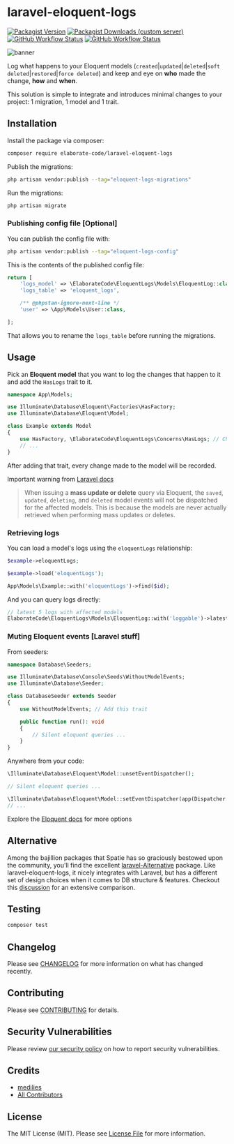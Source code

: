 # laravel-eloquent-logs

[![Packagist Version](https://img.shields.io/packagist/v/elaborate-code/laravel-eloquent-logs?style=for-the-badge)](https://packagist.org/packages/elaborate-code/laravel-eloquent-logs)
[![Packagist Downloads (custom server)](https://img.shields.io/packagist/dt/elaborate-code/laravel-eloquent-logs?style=for-the-badge)](https://packagist.org/packages/elaborate-code/laravel-eloquent-logs)
[![GitHub Workflow Status](https://img.shields.io/github/workflow/status/elaborate-code/laravel-eloquent-logs/run-tests?label=Tests&style=for-the-badge)](https://github.com/elaborate-code/laravel-eloquent-logs/actions/workflows/run-tests.yml)
[![GitHub Workflow Status](https://img.shields.io/github/workflow/status/elaborate-code/laravel-eloquent-logs/Fix%20PHP%20code%20style%20issues?label=Code%20Style&style=for-the-badge)](https://github.com/elaborate-code/laravel-eloquent-logs/actions/workflows/fix-php-code-style-issues.yml)

![banner](https://banners.beyondco.de/Eloquent%20logs.png?theme=dark&packageManager=composer+require&packageName=elaborate-code%2Flaravel-eloquent-logs&pattern=circuitBoard&style=style_1&description=A+simple+way+to+log+changes+that+occur+on+Eloquent+models&md=1&showWatermark=0&fontSize=100px&images=https%3A%2F%2Flaravel.com%2Fimg%2Flogomark.min.svg)

Log what happens to your Eloquent models (`created`|`updated`|`deleted`|`soft deleted`|`restored`|`force deleted`) and keep and eye on **who** made the change, **how** and **when**. 

This solution is simple to integrate and introduces minimal changes to your project: 1 migration, 1 model and 1 trait.

## Installation

Install the package via composer:

```bash
composer require elaborate-code/laravel-eloquent-logs
```

Publish the migrations:

```bash
php artisan vendor:publish --tag="eloquent-logs-migrations"
```

Run the migrations:

```bash
php artisan migrate
```

### Publishing config file [Optional]

You can publish the config file with:

```bash
php artisan vendor:publish --tag="eloquent-logs-config"
```

This is the contents of the published config file:

```php
return [
    'logs_model' => \ElaborateCode\EloquentLogs\Models\EloquentLog::class,
    'logs_table' => 'eloquent_logs',

    /** @phpstan-ignore-next-line */
    'user' => \App\Models\User::class,

];
```

That allows you to rename the `logs_table` before running the migrations.

## Usage

Pick an **Eloquent model** that you want to log the changes that happen to it and add the `HasLogs` trait to it.

```php
namespace App\Models;

use Illuminate\Database\Eloquent\Factories\HasFactory;
use Illuminate\Database\Eloquent\Model;

class Example extends Model
{
    use HasFactory, \ElaborateCode\EloquentLogs\Concerns\HasLogs; // Changed
    // ...
}
```

After adding that trait, every change made to the model will be recorded.

Important warning from [Laravel docs](https://laravel.com/docs/9.x/eloquent#events:~:text=When%20issuing%20a%20mass%20update%20or,when%20performing%20mass%20updates%20or%20deletes.)

> When issuing a **mass update or delete** query via Eloquent, the `saved`, `updated`, `deleting`, and `deleted` model events will not be dispatched for the affected models. This is because the models are never actually retrieved when performing mass updates or deletes.

### Retrieving logs

You can load a model's logs using the `eloquentLogs` relationship:

```php
$example->eloquentLogs;

$example->load('eloquentLogs');

App\Models\Example::with('eloquentLogs')->find($id);
```

And you can query logs directly:

```php
// latest 5 logs with affected models
ElaborateCode\EloquentLogs\Models\EloquentLog::with('loggable')->latest()->limit(5)->get()
```

### Muting Eloquent events [Laravel stuff]

From seeders:

```php
namespace Database\Seeders;

use Illuminate\Database\Console\Seeds\WithoutModelEvents;
use Illuminate\Database\Seeder;

class DatabaseSeeder extends Seeder
{
    use WithoutModelEvents; // Add this trait

    public function run(): void
    {
        // Silent eloquent queries ...
    }
}
```

Anywhere from your code:

```php
\Illuminate\Database\Eloquent\Model::unsetEventDispatcher();

// Silent eloquent queries ...

\Illuminate\Database\Eloquent\Model::setEventDispatcher(app(Dispatcher::class));
// ...
```

Explore the [Eloquent docs](https://laravel.com/docs/9.x/eloquent#muting-events) for more options

## Alternative

Among the bajillion packages that Spatie has so graciously bestowed upon the community, you'll find the excellent [laravel-Alternative](https://github.com/spatie/laravel-activitylog) package. Like laravel-eloquent-logs, it nicely integrates with Laravel, but has a different set of design choices when it comes to DB structure & features. Checkout this [discussion](https://github.com/elaborate-code/laravel-eloquent-logs/discussions/5) for an extensive comparison.

## Testing

```bash
composer test
```

## Changelog

Please see [CHANGELOG](CHANGELOG.md) for more information on what has changed recently.

## Contributing

Please see [CONTRIBUTING](https://github.com/elaborate-code/.github/blob/main/CONTRIBUTING.md) for details.

## Security Vulnerabilities

Please review [our security policy](../../security/policy) on how to report security vulnerabilities.

## Credits

- [medilies](https://github.com/elaborate-code)
- [All Contributors](../../contributors)

## License

The MIT License (MIT). Please see [License File](LICENSE.md) for more information.
